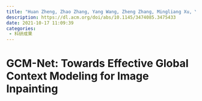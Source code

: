 ```yaml
---
title: "Huan Zheng, Zhao Zhang, Yang Wang, Zheng Zhang, Mingliang Xu, Yi Yang, and Meng Wang. 2021. GCM-Net: Towards Effective Global Context Modeling for Image Inpainting. In Proceedings of the 29th ACM International Conference on Multimedia (MM '21). Association for Computing Machinery, New York, NY, USA, 2586–2594."
description: https://dl.acm.org/doi/abs/10.1145/3474085.3475433
date: 2021-10-17 11:09:39
categories:
 - 科研成果
---
```

# GCM-Net: Towards Effective Global Context Modeling for Image Inpainting